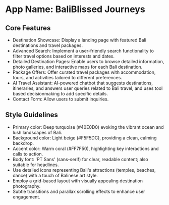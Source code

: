 # **App Name**: BaliBlissed Journeys

## Core Features

- Destination Showcase: Display a landing page with featured Bali destinations and travel packages.
- Advanced Search: Implement a user-friendly search functionality to filter travel options based on interests and dates.
- Detailed Destination Pages: Enable users to browse detailed information, photo galleries, and interactive maps for each Bali destination.
- Package Offers: Offer curated travel packages with accommodation, tours, and activities tailored to different preferences.
- AI Travel Assistant: AI-powered chatbot that suggests destinations, itineraries, and answers user queries related to Bali travel, and uses tool based decisionmaking to add specific details.
- Contact Form: Allow users to submit inquiries.

## Style Guidelines

- Primary color: Deep turquoise (#40E0D0) evoking the vibrant ocean and lush landscapes of Bali.
- Background color: Light beige (#F5F5DC), providing a clean, calming backdrop.
- Accent color: Warm coral (#FF7F50), highlighting key interactions and calls to action.
- Body font: 'PT Sans' (sans-serif) for clear, readable content; also suitable for headlines.
- Use detailed icons representing Bali's attractions (temples, beaches, dance) with a touch of Balinese art style.
- Employ a grid-based layout with visually appealing destination photography.
- Subtle transitions and parallax scrolling effects to enhance user engagement.
